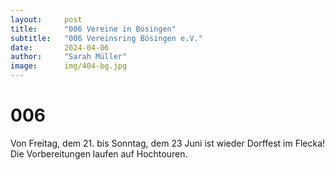 ```yaml
---
layout:     post
title:      "006 Vereine in Bösingen"
subtitle:   "006 Vereinsring Bösingen e.V."
date:       2024-04-06
author:     "Sarah Müller"
image:      img/404-bg.jpg
---
```


# 006

Von Freitag, dem 21. bis Sonntag, dem 23 Juni ist wieder Dorffest im Flecka! Die Vorbereitungen laufen auf Hochtouren.






